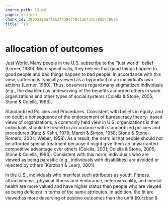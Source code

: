 ```yaml
---
source_path: 13.md
pages: n/a-n/a
chunk_id: 39e02180a7f163f459ef78c1a643c678db4786a5
title: '13'
---
```

# allocation of outcomes

Just World. Many people in the U.S. subscribe to the ‘‘just world’’ belief (Lerner, 1980). More speciﬁcally, they believe that good things happen to good people and bad things happen to bad people. In accordance with this view, suffering is typically viewed as a byproduct of an individual’s own actions (Lerner, 1980). Thus, observers regard many stigmatized individuals (e.g., the disabled) as undeserving of the beneﬁts accorded others in work organizations and other types of social systems (Colella & Stone, 2005; Stone & Colella, 1996).

Standardized Policies and Procedures. Consistent with beliefs in equity, and no doubt a consequence of the endorsement of bureaucracy theory- based views of organizations, a commonly held view in U.S. organizations is that individuals should be treated in accordance with standardized policies and procedures (Katz & Kahn, 1978; March & Simon, 1958; Stone & Stone-Romero, 2004; Weber, 1958). As a result, the norm is that people should not be afforded special treatment because it might give them an unwarranted competitive advantage over others (Colella, 2001; Colella & Stone, 2005; Stone & Colella, 1996). Consistent with this norm, individuals who are viewed as being parasitic (e.g., individuals with disabilities) are avoided or rejected by others (Kurzban & Leary, 2001).

In the U.S., individuals who manifest such attributes as youth, Fitness. attractiveness, physical ﬁtness and endurance, heterosexuality, and mental health are more valued and have higher status than people who are viewed as being deﬁcient in terms of the same attributes. In addition, the ﬁt are viewed as more deserving of positive outcomes than the unﬁt (Kurzban &
